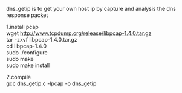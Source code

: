 dns_getip is to get your own host ip by capture and analysis the dns response packet   

1.install pcap   
wget http://www.tcpdump.org/release/libpcap-1.4.0.tar.gz   
tar -zxvf libpcap-1.4.0.tar.gz   
cd libpcap-1.4.0   
sudo ./configure   
sudo make   
sudo make install   
    
  
2.compile    
gcc dns_getip.c -lpcap -o dns_getip  
